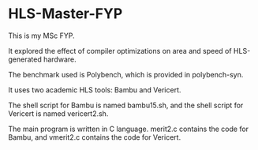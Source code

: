 # HLS-Master-FYP
This is my MSc FYP.  

It explored the effect of compiler optimizations on area and speed of HLS-generated hardware.  

The benchmark used is Polybench, which is provided in polybench-syn.  

It uses two academic HLS tools: Bambu and Vericert.  

The shell script for Bambu is named bambu15.sh, and the shell script for Vericert is named vericert2.sh. 

The main program is written in C language. merit2.c contains the code for Bambu, and vmerit2.c contains the code for Vericert.
